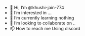 - 👋 Hi, I’m @khushi-jain-774
- 👀 I’m interested in ...
- 🌱 I’m currently learning nothing 
- 💞️ I’m looking to collaborate on ..
- 📫 How to reach me Using discord

<!---
khushi-jain-774/khushi-jain-774 is a ✨ special ✨ repository because its `README.md` (this file) appears on your GitHub profile.
You can click the Preview link to take a look at your changes.
--->
